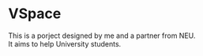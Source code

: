 # VSpace
This is a porject designed by me and a partner from NEU.   
It aims to help University students.

